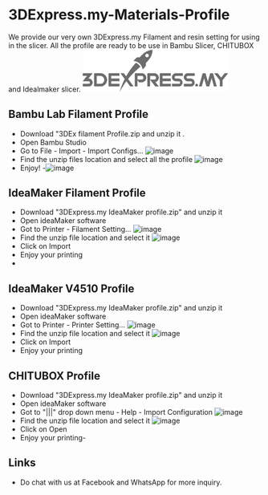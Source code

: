 # 3DExpress.my-Materials-Profile
We provide our very own 3DExpress.my Filament and resin setting for using in the slicer. All the profile are ready to be use in Bambu Slicer, CHITUBOX and Idealmaker slicer.
<img src="logo.png" width = "290">

## Bambu Lab Filament Profile
- Download "3DEx filament Profile.zip and unzip it .
- Open Bambu Studio
- Go to File - Import - Import Configs... 
![image](https://github.com/3DExpress/3DExpress.my-Materials-Profile/assets/122084287/b304bd7d-2009-4a63-ba8c-ba43baef80fa)
- Find the unzip files location and select all the profile 
![image](https://github.com/3DExpress/3DExpress.my-Materials-Profile/assets/122084287/fc859244-d962-4a61-905b-ddad1754d996)
- Enjoy! 
-![image](https://github.com/3DExpress/3DExpress.my-Materials-Profile/assets/122084287/77940f31-d80e-4d96-b2f6-7b4e7ebf9a79)

## IdeaMaker Filament Profile
- Download "3DExpress.my IdeaMaker profile.zip" and unzip it
- Open ideaMaker software
- Got to Printer - Filament Setting... 
![image](https://github.com/3DExpress/3DExpress.my-Materials-Profile/assets/122084287/f64f210f-91b5-40a4-89d9-3d20c3521c4e)
- Find the unzip file location and select it 
![image](https://github.com/3DExpress/3DExpress.my-Materials-Profile/assets/122084287/10e17f4b-7a75-4c55-9ab2-c776bfd6ee5d)
- Click on Import
- Enjoy your printing
- 
## IdeaMaker V4510 Profile
- Download "3DExpress.my IdeaMaker profile.zip" and unzip it
- Open ideaMaker software
- Got to Printer - Printer Setting... 
![image](https://github.com/3DExpress/3DExpress.my-Materials-Profile/assets/122084287/7aacaed3-ba72-4468-821d-825fe2505a19)
- Find the unzip file location and select it
![image](https://github.com/3DExpress/3DExpress.my-Materials-Profile/assets/122084287/5e87f408-e10e-429d-8e94-7767b1b2636f)
- Click on Import 
- Enjoy your printing

## CHITUBOX Profile
- Download "3DExpress.my IdeaMaker profile.zip" and unzip it
- Open ideaMaker software
- Got to "|||" drop down menu - Help - Import Configuration 
![image](https://github.com/3DExpress/3DExpress.my-Materials-Profile/assets/122084287/cc412791-9ac5-412e-bb34-6cd94bba1ce7)
- Find the unzip file location and select it 
![image](https://github.com/3DExpress/3DExpress.my-Materials-Profile/assets/122084287/a86d153a-36a3-472a-b053-987b149b51d4)
- Click on Open 
- Enjoy your printing- 

## Links
- Do chat with us at Facebook and WhatsApp for more inquiry.
